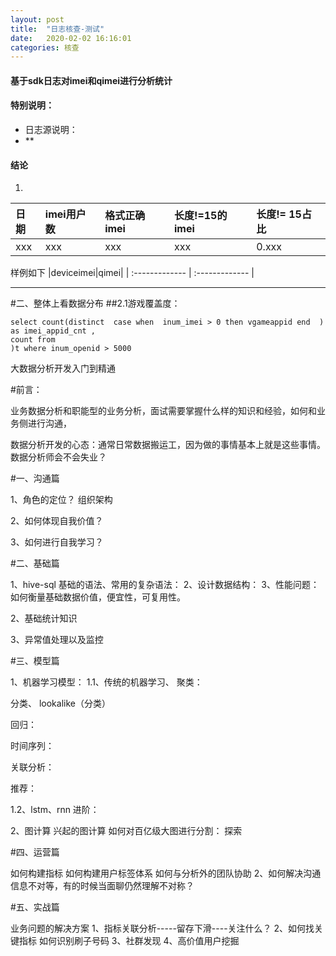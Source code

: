 ```yaml
---
layout: post
title:  "日志核查-测试"
date:   2020-02-02 16:16:01 
categories: 核查
---
```


#### 基于sdk日志对imei和qimei进行分析统计

#### 特别说明：
- 日志源说明： 
-  **

#### 结论
1.  
 
|日期|imei用户数|格式正确imei|长度!=15的imei|长度!= 15占比|
| :------------- | :------------- | :------------- | :------------- | :------------- |
|xxx|xxx|xxx|xxx|0.xxx|
 

样例如下
|deviceimei|qimei|
| :------------- | :------------- |
 
****
#二、整体上看数据分布
##2.1游戏覆盖度：
 
```
select count(distinct  case when  inum_imei > 0 then vgameappid end  ) as imei_appid_cnt ,
count from 
)t where inum_openid > 5000

```


大数据分析开发入门到精通

#前言：

业务数据分析和职能型的业务分析，面试需要掌握什么样的知识和经验，如何和业务侧进行沟通，

数据分析开发的心态：通常日常数据搬运工，因为做的事情基本上就是这些事情。 
数据分析师会不会失业？ 

#一、沟通篇

1、角色的定位？
组织架构 

2、如何体现自我价值？


3、如何进行自我学习？ 


#二、基础篇

1、hive-sql
基础的语法、常用的复杂语法：
2、设计数据结构：
3、性能问题：如何衡量基础数据价值，便宜性，可复用性。 


2、基础统计知识



3、异常值处理以及监控



#三、模型篇

1、机器学习模型：
1.1、传统的机器学习、
聚类：


分类、
lookalike（分类）

回归：

时间序列：

关联分析：


推荐：

1.2、lstm、rnn
进阶：

2、图计算
兴起的图计算
如何对百亿级大图进行分割： 探索 

#四、运营篇

如何构建指标
如何构建用户标签体系
如何与分析外的团队协助
2、如何解决沟通信息不对等，有的时候当面聊仍然理解不对称？

#五、实战篇

业务问题的解决方案
1、指标关联分析-----留存下滑----关注什么？
2、如何找关键指标
如何识别刷子号码
3、社群发现
4、高价值用户挖掘 

